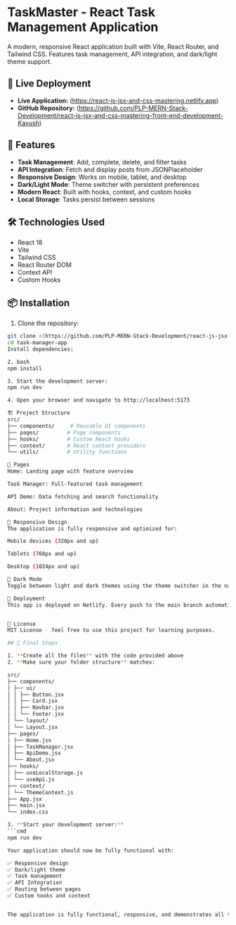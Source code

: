# TaskMaster - React Task Management Application

A modern, responsive React application built with Vite, React Router, and Tailwind CSS. Features task management, API integration, and dark/light theme support.
## 🚀 Live Deployment

- **Live Application:** (https://react-js-jsx-and-css-mastering.netlify.app)
- **GitHub Repository:** (https://github.com/PLP-MERN-Stack-Development/react-js-jsx-and-css-mastering-front-end-development-Kavush)

## 🚀 Features

- **Task Management**: Add, complete, delete, and filter tasks
- **API Integration**: Fetch and display posts from JSONPlaceholder
- **Responsive Design**: Works on mobile, tablet, and desktop
- **Dark/Light Mode**: Theme switcher with persistent preferences
- **Modern React**: Built with hooks, context, and custom hooks
- **Local Storage**: Tasks persist between sessions

## 🛠️ Technologies Used

- React 18
- Vite
- Tailwind CSS
- React Router DOM
- Context API
- Custom Hooks

## 📦 Installation

1. Clone the repository:
```bash
git clone <(https://github.com/PLP-MERN-Stack-Development/react-js-jsx-and-css-mastering-front-end-development-Kavush.git)>
cd task-manager-app
Install dependencies:

2. bash
npm install

3. Start the development server:
npm run dev

4. Open your browser and navigate to http://localhost:5173

🏗️ Project Structure
src/
├── components/     # Reusable UI components
├── pages/         # Page components
├── hooks/         # Custom React hooks
├── context/       # React context providers
└── utils/         # Utility functions

🎯 Pages
Home: Landing page with feature overview

Task Manager: Full-featured task management

API Demo: Data fetching and search functionality

About: Project information and technologies

📱 Responsive Design
The application is fully responsive and optimized for:

Mobile devices (320px and up)

Tablets (768px and up)

Desktop (1024px and up)

🌙 Dark Mode
Toggle between light and dark themes using the theme switcher in the navigation bar. Preferences are saved in local storage.

🚀 Deployment
This app is deployed on Netlify. Every push to the main branch automatically triggers a new deployment.


📄 License
MIT License - feel free to use this project for learning purposes.

## 🎉 Final Steps

1. **Create all the files** with the code provided above
2. **Make sure your folder structure** matches:

src/
├── components/
│ ├── ui/
│ │ ├── Button.jsx
│ │ ├── Card.jsx
│ │ ├── Navbar.jsx
│ │ └── Footer.jsx
│ └── layout/
│ └── Layout.jsx
├── pages/
│ ├── Home.jsx
│ ├── TaskManager.jsx
│ ├── ApiDemo.jsx
│ └── About.jsx
├── hooks/
│ ├── useLocalStorage.js
│ └── useApi.js
├── context/
│ └── ThemeContext.js
├── App.jsx
├── main.jsx
└── index.css

3. **Start your development server:**
```cmd
npm run dev

Your application should now be fully functional with:

✅ Responsive design
✅ Dark/light theme
✅ Task management
✅ API Integration 
✅ Routing between pages
✅ Custom hooks and context


The application is fully functional, responsive, and demonstrates all the required React concepts and best practices.

